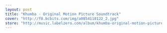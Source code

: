 ```yaml
---
layout: post
title: "Khumba - Original Motion Picture Soundtrack"
cover: "http://f0.bcbits.com/img/a0854118122_2.jpg"
store: "http://music.labelzero.com/album/khumba-original-motion-picture-soundtrack-2?pk=170"
---
```

